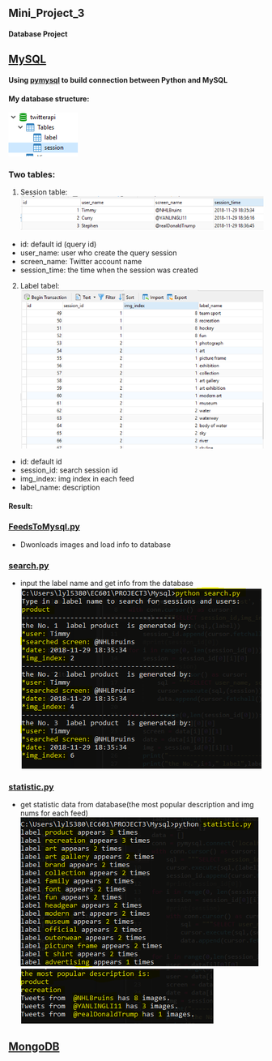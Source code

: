 ## Mini_Project_3
#### Database Project
## [MySQL](https://github.com/Zoe3542188/EC601/tree/Mini_Project_3/MySQL)
#### Using [pymysql](https://github.com/PyMySQL/PyMySQL) to build connection between Python and MySQL
#### My database structure:
![database](https://raw.githubusercontent.com/Zoe3542188/EC601/screenshots/DBstructure.PNG)
### Two tables: </br>
1. Session table: </br>
![session](https://raw.githubusercontent.com/Zoe3542188/EC601/screenshots/Session.PNG)
- id: default id (query id)
- user_name: user who create the query session
- screen_name: Twitter account name
- session_time: the time when the session was created
2. Label tabel: </br>
![label](https://raw.githubusercontent.com/Zoe3542188/EC601/screenshots/label.PNG)
- id: default id
- session_id: search session id
- img_index: img index in each feed
- label_name: description

#### Result:
### [FeedsToMysql.py](https://github.com/Zoe3542188/EC601/tree/Mini_Project_3/MySQL/FeedsToMysql.py)
- Dwonloads images and load info to database
### [search.py](https://github.com/Zoe3542188/EC601/tree/Mini_Project_3/MySQL/search.py)
- input the label name and get info from the database</br>
![result](https://raw.githubusercontent.com/Zoe3542188/EC601/screenshots/search.PNG)
### [statistic.py](https://github.com/Zoe3542188/EC601/tree/Mini_Project_3/MySQL/statistic.py)
- get statistic data from database(the most popular description and img nums for each feed)</br>
![imgnums](https://raw.githubusercontent.com/Zoe3542188/EC601/screenshots/statistic1.PNG)
![popular](https://raw.githubusercontent.com/Zoe3542188/EC601/screenshots/statistic2.PNG)

## [MongoDB](https://github.com/Zoe3542188/EC601/tree/Mini_Project_3/MongoDB)
